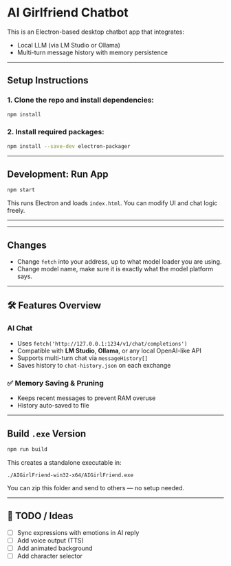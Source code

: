 # AI Girlfriend Chatbot

This is an Electron-based desktop chatbot app that integrates:
- Local LLM (via LM Studio or Ollama)
- Multi-turn message history with memory persistence

---

## Setup Instructions

### 1. Clone the repo and install dependencies:

```bash
npm install 
```

### 2. Install required packages:

```bash
npm install --save-dev electron-packager
```

---

## Development: Run App

```bash
npm start
```
This runs Electron and loads `index.html`. You can modify UI and chat logic freely.

---

---
## Changes
- Change `fetch` into your address, up to what model loader you are using.
- Change model name, make sure it is exactly what the model platform says.
---

## 🛠 Features Overview

### AI Chat
- Uses `fetch('http://127.0.0.1:1234/v1/chat/completions')`
- Compatible with **LM Studio**, **Ollama**, or any local OpenAI-like API
- Supports multi-turn chat via `messageHistory[]`
- Saves history to `chat-history.json` on each exchange

### ✅ Memory Saving & Pruning
- Keeps recent messages to prevent RAM overuse
- History auto-saved to file

---

## Build `.exe` Version

```bash
npm run build
```
This creates a standalone executable in:
```
./AIGirlFriend-win32-x64/AIGirlFriend.exe
```
You can zip this folder and send to others — no setup needed.

---

## 📌 TODO / Ideas

- [ ] Sync expressions with emotions in AI reply
- [ ] Add voice output (TTS)
- [ ] Add animated background
- [ ] Add character selector
